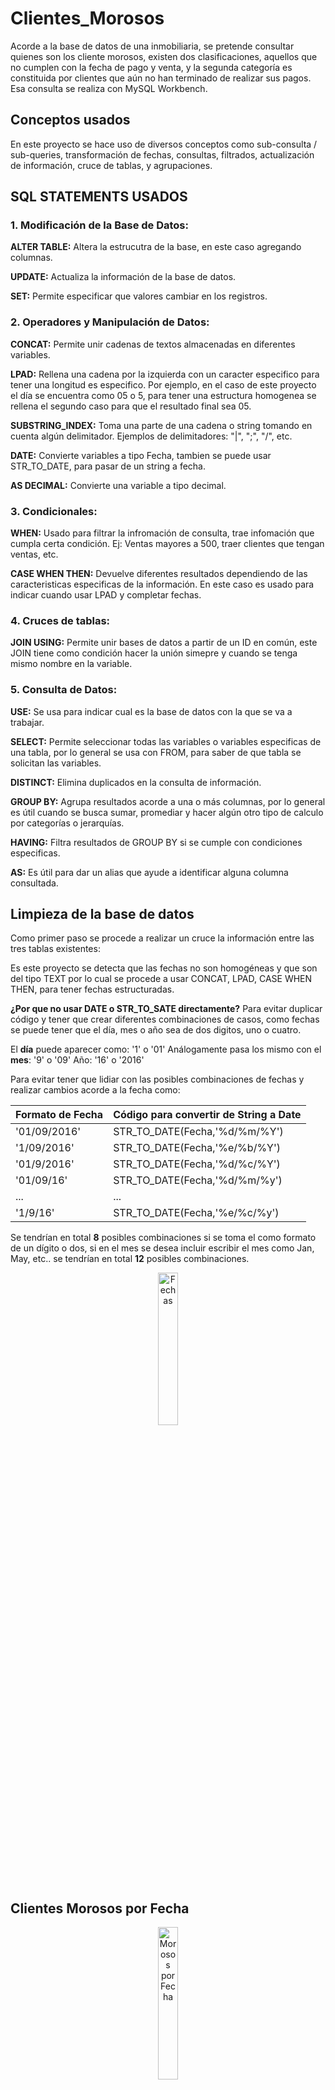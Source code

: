 # Clientes_Morosos
Acorde a la base de datos de una inmobiliaria, se pretende consultar quienes son los cliente morosos, existen dos clasificaciones, aquellos que no cumplen con la fecha de pago y venta, y la segunda categoría es constituida por clientes que aún no han terminado de realizar sus pagos. Esa consulta se realiza con MySQL Workbench.

## Conceptos usados
En este proyecto se hace uso de diversos conceptos como sub-consulta / sub-queries, transformación de fechas, consultas, filtrados, actualización de información, cruce de tablas, y agrupaciones. 

## SQL STATEMENTS USADOS

### 1. Modificación de la Base de Datos:
**ALTER TABLE:** Altera la estrucutra de la base, en este caso agregando columnas.

**UPDATE:** Actualiza la información de la base de datos.

**SET:** Permite especificar que valores cambiar en los registros.

### 2. Operadores y Manipulación de Datos:

**CONCAT:** Permite unir cadenas de textos almacenadas en diferentes variables.

**LPAD:** Rellena una cadena por la izquierda con un caracter especifico para tener una longitud es especifico. Por ejemplo, en el caso de este proyecto el día se encuentra como 05 o 5, para tener una estructura homogenea se rellena el segundo caso para que el resultado final sea 05.

**SUBSTRING_INDEX:** Toma una parte de una cadena o string tomando en cuenta algún delimitador. Ejemplos de delimitadores: "|", ";", "/", etc.

**DATE:** Convierte variables a tipo Fecha, tambien se puede usar STR_TO_DATE, para pasar de un string a fecha.

**AS DECIMAL:** Convierte una variable a tipo decimal.

### 3. Condicionales:

**WHEN:** Usado para filtrar la infromación de consulta, trae infomación que cumpla certa condición. Ej: Ventas mayores a 500, traer clientes que tengan ventas, etc.

**CASE WHEN THEN:** Devuelve diferentes resultados dependiendo de las caracteristicas especificas de la información. En este caso es usado para indicar cuando usar LPAD y completar fechas.

### 4. Cruces de tablas:

**JOIN USING:** Permite unir bases de datos a partir de un ID en común, este JOIN tiene como condición hacer la unión simepre y cuando se tenga mismo nombre en la variable.

### 5. Consulta de Datos:

**USE:** Se usa para indicar cual es la base de datos con la que se va a trabajar.

**SELECT:** Permite seleccionar todas las variables o variables especificas de una tabla, por lo general se usa con FROM, para saber de que tabla se solicitan las variables.

**DISTINCT:** Elimina duplicados en la consulta de información. 

**GROUP BY:** Agrupa resultados acorde a una o más columnas, por lo general es útil cuando se busca sumar, promediar y hacer algún otro tipo de calculo por categorías o jerarquías.

**HAVING:** Filtra resultados de GROUP BY si se cumple con condiciones especificas.

**AS:** Es útil para dar un alias que ayude a identificar alguna columna consultada.


## Limpieza de la base de datos
Como primer paso se procede a realizar un cruce la información entre las tres tablas existentes: 

Es este proyecto se detecta que las fechas no son homogéneas y que son del tipo TEXT por lo cual se procede a usar CONCAT, LPAD, CASE WHEN THEN, para tener fechas estructuradas.

**¿Por que no usar DATE o STR_TO_SATE directamente?**
 Para evitar duplicar código y tener que crear diferentes combinaciones de casos, como fechas se puede tener que el día, mes o año sea de dos digitos, uno o cuatro. 

 El **día** puede aparecer como: '1' o '01'
 Análogamente pasa los mismo con el **mes**: '9' o '09'
 Año: '16' o '2016'

 Para evitar tener que lidiar con las posibles combinaciones de fechas y realizar 
 cambios acorde a la fecha como:

| Formato de Fecha | Código para convertir de String a Date |
|------------------|----------------------------------------|
|    '01/09/2016'  |      STR_TO_DATE(Fecha,'%d/%m/%Y')     |
|    '1/09/2016'   |      STR_TO_DATE(Fecha,'%e/%b/%Y')     |
|    '01/9/2016'   |      STR_TO_DATE(Fecha,'%d/%c/%Y')     |
|    '01/09/16'    |      STR_TO_DATE(Fecha,'%d/%m/%y')     |
|        ...       |                   ...                  |
|     '1/9/16'     |      STR_TO_DATE(Fecha,'%e/%c/%y')     |

Se tendrían en total **8** posibles combinaciones si se toma el como formato de un dígito o dos, si en el mes se desea incluir escribir el mes como Jan, May, etc..
se tendrían en total **12** posibles combinaciones. 

<div align="center">
  <img src="https://github.com/user-attachments/assets/63a10657-b381-4f17-a4c4-c96e82deb823" alt="Fechas" style="width:25%;">
</div>



## Clientes Morosos por Fecha

<div align="center">
  <img src="https://github.com/user-attachments/assets/5f489b15-edba-468e-a58f-53700737086e" alt="Morosos por Fecha" style="width:25%;">
</div>


## Clientes Morosos por Saldo Deudor

Se calcula el saldo deudor con la diferencia entre la suma de pagos y el precio de venta, posteriormente se agrupan por ID_venta, Nombre del cliente y Monto de Venta.
<div align="center">
  <img src="https://github.com/user-attachments/assets/95686ee1-64d3-433d-9d45-ea9d602dd4f4" alt="Morosos por Saldo Deudor" style="width:25%;">
</div>

